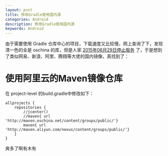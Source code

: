```yaml
---
layout: post
title: 修改Gradle使用国内源
categories: Android
description: 修改Gradle使用国内源
keywords: Android
---
```


由于需要使用 Gradle 仓库中心的项目，下载速度又比较慢，网上查询了下，发现清一色的全是 oschina 的库，但是人家 [2015年06月29日停止服务](https://www.oschina.net/news/63762/maven-oschina-paused) 了，于是想到了类似网易、新浪、阿里、腾翔等大佬的国内镜像，真找到了：

# 使用阿里云的Maven镜像仓库

在 project-level 的build.gradle中修改如下：

```
allprojects {
    repositories {
        //jcenter()
        //maven{ url 'http://maven.oschina.net/content/groups/public/'}
        maven{ url 'http://maven.aliyun.com/nexus/content/groups/public/'}
    }
}
```

爽多了啊有木有